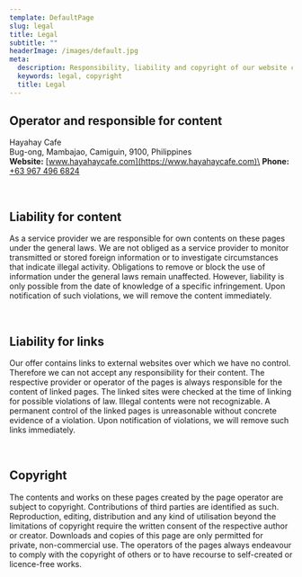 ```yaml
---
template: DefaultPage
slug: legal
title: Legal
subtitle: ""
headerImage: /images/default.jpg
meta:
  description: Responsibility, liability and copyright of our website content.
  keywords: legal, copyright
  title: Legal
---
```

## Operator and responsible for content

Hayahay Cafe\
Bug-ong, Mambajao, Camiguin, 9100, Philippines\
**Website:** [www.hayahaycafe.com](https://www.hayahaycafe.com)\
**Phone:** <a href="tel:+639674966824">+63 967 496 6824</a>

<br />

## Liability for content

As a service provider we are responsible for own contents on these pages under the general laws. We are not obliged as a service provider to monitor transmitted or stored foreign information or to investigate circumstances that indicate illegal activity. Obligations to remove or block the use of information under the general laws remain unaffected. However, liability is only possible from the date of knowledge of a specific infringement. Upon notification of such violations, we will remove the content immediately.

<br />

## Liability for links

Our offer contains links to external websites over which we have no control. Therefore we can not accept any responsibility for their content. The respective provider or operator of the pages is always responsible for the content of linked pages. The linked sites were checked at the time of linking for possible violations of law. Illegal contents were not recognizable. A permanent control of the linked pages is unreasonable without concrete evidence of a violation. Upon notification of violations, we will remove such links immediately.

<br />

## Copyright

The contents and works on these pages created by the page operator are subject to copyright. Contributions of third parties are identified as such. Reproduction, editing, distribution and any kind of utilisation beyond the limitations of copyright require the written consent of the respective author or creator. Downloads and copies of this page are only permitted for private, non-commercial use. The operators of the pages always endeavour to comply with the copyright of others or to have recourse to self-created or licence-free works.